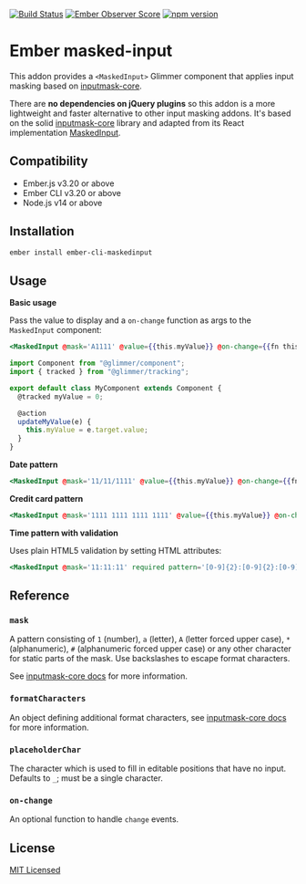 [![Build Status](https://travis-ci.org/networkteam/ember-cli-maskedinput.svg?branch=master)](https://travis-ci.org/networkteam/ember-cli-maskedinput)
[![Ember Observer Score](https://emberobserver.com/badges/ember-cli-maskedinput.svg)](https://emberobserver.com/addons/ember-cli-maskedinput)
[![npm version](https://badge.fury.io/js/ember-cli-maskedinput.svg)](https://badge.fury.io/js/ember-cli-maskedinput)

# Ember masked-input

This addon provides a `<MaskedInput>` Glimmer component that applies input masking based on [inputmask-core](https://github.com/insin/inputmask-core).

There are **no dependencies on jQuery plugins** so this addon is a more lightweight and faster alternative to other input masking addons. It's based on the solid [inputmask-core](https://github.com/insin/inputmask-core) library and adapted from its React implementation [MaskedInput](https://github.com/insin/react-maskedinput).


## Compatibility

* Ember.js v3.20 or above
* Ember CLI v3.20 or above
* Node.js v14 or above


## Installation

``` sh
ember install ember-cli-maskedinput
```

## Usage

**Basic usage**

Pass the value to display and a `on-change` function as args to the `MaskedInput` component:

``` hbs
<MaskedInput @mask='A1111' @value={{this.myValue}} @on-change={{fn this.updateMyValue}} />
```

```js
import Component from "@glimmer/component";
import { tracked } from "@glimmer/tracking";

export default class MyComponent extends Component {
  @tracked myValue = 0;

  @action
  updateMyValue(e) {
    this.myValue = e.target.value;
  }
}
```

**Date pattern**

``` hbs
<MaskedInput @mask='11/11/1111' @value={{this.myValue}} @on-change={{fn this.updateMyValue}} />
```

**Credit card pattern**

``` hbs
<MaskedInput @mask='1111 1111 1111 1111' @value={{this.myValue}} @on-change={{fn this.updateMyValue}} />
```

**Time pattern with validation**

Uses plain HTML5 validation by setting HTML attributes:

``` hbs
<MaskedInput @mask='11:11:11' required pattern='[0-9]{2}:[0-9]{2}:[0-9]{2}' title='Time value with format HH:MM:SS' />
```

## Reference

### `mask`

A pattern consisting of `1` (number), `a` (letter), `A` (letter forced upper case), `*` (alphanumeric), `#` (alphanumeric forced upper case) or any other character for static parts of the mask. Use backslashes to escape format characters.

See [inputmask-core docs](https://github.com/insin/inputmask-core#pattern) for more information.

### `formatCharacters`

An object defining additional format characters, see [inputmask-core docs](https://github.com/insin/inputmask-core#formatcharacters) for more information.

### `placeholderChar`

The character which is used to fill in editable positions that have no input. Defaults to `_`; must be a single character.

### `on-change`

An optional function to handle `change` events.

## License

[MIT Licensed](LICENSE.md)

